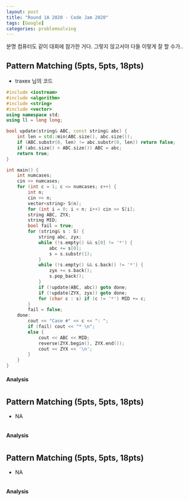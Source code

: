 ```yaml
---
layout: post
title: "Round 1A 2020 - Code Jam 2020"
tags: [Google]
categories: problemsolving
---
```


분명 컴퓨터도 같이 대회에 참가한 거다. 그렇지 않고서야 다들 이렇게 잘 할 수가..

## Pattern Matching (5pts, 5pts, 18pts)


* traxex 님의 코드

```c++
#include <iostream>
#include <algorithm>
#include <string>
#include <vector>
using namespace std;
using ll = long long;

bool update(string& ABC, const string& abc) {
	int len = std::min(ABC.size(), abc.size());
	if (ABC.substr(0, len) != abc.substr(0, len)) return false;
	if (abc.size() > ABC.size()) ABC = abc;
	return true;
}

int main() {
	int numcases;
	cin >> numcases;
	for (int c = 1; c <= numcases; c++) {
		int n;
		cin >> n;
		vector<string> S(n);
		for (int i = 0; i < n; i++) cin >> S[i];
		string ABC, ZYX;
		string MID;
		bool fail = true;
		for (string& s : S) {
			string abc, zyx;
			while (!s.empty() && s[0] != '*') {
				abc += s[0];
				s = s.substr(1);
			}
			while (!s.empty() && s.back() != '*') {
				zyx += s.back();
				s.pop_back();
			}
			if (!update(ABC, abc)) goto done;
			if (!update(ZYX, zyx)) goto done;
			for (char c : s) if (c != '*') MID += c;
		}
		fail = false;
	done:
		cout << "Case #" << c << ": ";
		if (fail) cout << "* \n";
		else {
			cout << ABC << MID;
			reverse(ZYX.begin(), ZYX.end());
			cout << ZYX << '\n';
		}
	}
}
```

#### Analysis



#
## Pattern Matching (5pts, 5pts, 18pts)


* NA

```c++

```

#### Analysis

#
## Pattern Matching (5pts, 5pts, 18pts)


* NA

```c++

```

#### Analysis

#

